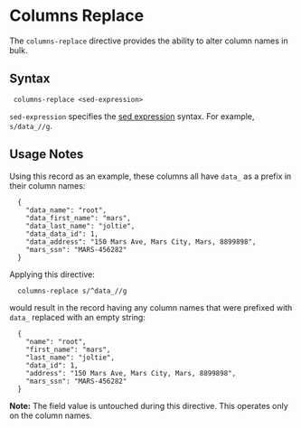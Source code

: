 # Columns Replace

The `columns-replace` directive provides the ability to alter column names in bulk.

## Syntax

```
 columns-replace <sed-expression>
```

`sed-expression` specifies the [sed
expression](https://www.gnu.org/software/sed/manual/html_node/Regular-Expressions.html)
syntax. For example, `s/data_//g`.

## Usage Notes

Using this record as an example, these columns all have `data_` as a prefix in their
column names:

```
  {
    "data_name": "root",
    "data_first_name": "mars",
    "data_last_name": "joltie",
    "data_data_id": 1,
    "data_address": "150 Mars Ave, Mars City, Mars, 8899898",
    "mars_ssn": "MARS-456282"
  }
```

Applying this directive:

```
  columns-replace s/^data_//g
```

would result in the record having any column names that were prefixed with `data_` replaced
with an empty string:

```
  {
    "name": "root",
    "first_name": "mars",
    "last_name": "joltie",
    "data_id": 1,
    "address": "150 Mars Ave, Mars City, Mars, 8899898",
    "mars_ssn": "MARS-456282"
  }
```

**Note:** The field value is untouched during this directive. This operates only on the column names.
